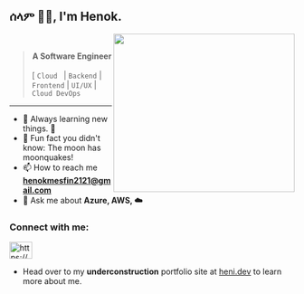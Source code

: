 
## ሰላም ✌🏽, I'm Henok.
<img align="right" width="320" height="280" src="https://raw.githubusercontent.com/"  />
<br />

> __<div align="center">A Software Engineer</div>__
 <br /> [ ```Cloud ``` | ```Backend``` | ```Frontend``` | ```UI/UX``` | ```Cloud DevOps``` 

---

* 🌱 Always learning new things. 🐶
* 👻 Fun fact you didn't know: The moon has moonquakes!
* 📫 How to reach me **henokmesfin2121@gmail.com**
* 💬 Ask me about **Azure, AWS, ☁️**

<h3 align="left">Connect with me:</h3>
<p align="left">
<a href="https://linkedin.com/in/https://www.linkedin.com/in/henok-mesfin/" target="blank"><img align="center" 
src="https://raw.githubusercontent.com/rahuldkjain/github-profile-readme-generator/master/src/images/icons/Social/linked-in-alt.svg" alt="https://www.linkedin.com/in/henok-mesfin/" height="30" width="40" /></a>
</p>

- Head over to my **underconstruction** portfolio site at [heni.dev](https://[https://lemon-meadow-0e055fa10.2.azurestaticapps.net/](https://lemon-meadow-0e055fa10.2.azurestaticapps.net/)) to learn more about me.






